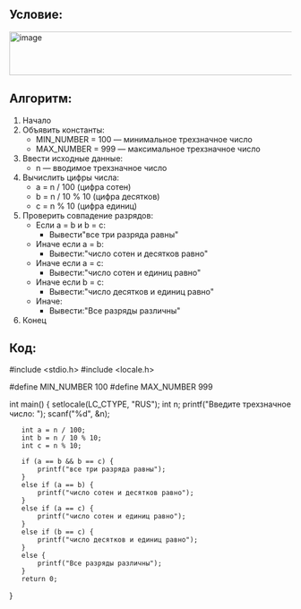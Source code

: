 ## Условие:
<img width="805" height="78" alt="image" src="https://github.com/user-attachments/assets/1f21c6f3-cd68-4ffa-9c61-27d909aba313" />

## Алгоритм:
1. Начало
2. Объявить константы:
   - MIN_NUMBER = 100 — минимальное трехзначное число
   - MAX_NUMBER = 999 — максимальное трехзначное число
3. Ввести исходные данные:
   - n — вводимое трехзначное число
4. Вычислить цифры числа:
   - a = n / 100 (цифра сотен)
   - b = n / 10 % 10 (цифра десятков)
   - c = n % 10 (цифра единиц)
5. Проверить совпадение разрядов:
   - Если a = b и b = c:
     - Вывести"все три разряда равны"
   - Иначе если a = b:
     - Вывести:"число сотен и десятков равно"
   - Иначе если a = c:
     - Вывести:"число сотен и единиц равно"
   - Иначе если b = c:
     - Вывести:"число десятков и единиц равно"
   - Иначе:
     - Вывести:"Все разряды различны"
6. Конец

## Код:


   #include <stdio.h>
   #include <locale.h>
   
   #define MIN_NUMBER 100
   #define MAX_NUMBER 999


   int main() {
       setlocale(LC_CTYPE, "RUS");
       int n;
       printf("Введите трехзначное число: ");
       scanf("%d", &n);
   
       int a = n / 100;        
       int b = n / 10 % 10;     
       int c = n % 10;        
   
       if (a == b && b == c) {
           printf("все три разряда равны");
       }
       else if (a == b) {
           printf("число сотен и десятков равно");
       }
       else if (a == c) {
           printf("число сотен и единиц равно");
       }
       else if (b == c) {
           printf("число десятков и единиц равно");
       }
       else {
           printf("Все разряды различны");
       }
       return 0;
   }
